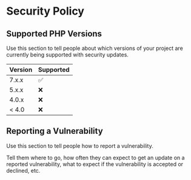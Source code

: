 # Security Policy

## Supported PHP Versions

Use this section to tell people about which versions of your project are
currently being supported with security updates.

| Version | Supported          |
| ------- | ------------------ |
| 7.x.x   | :white_check_mark: |
| 5.x.x   | :x:                |
| 4.0.x   | :x: |
| < 4.0   | :x:                |

## Reporting a Vulnerability

Use this section to tell people how to report a vulnerability.

Tell them where to go, how often they can expect to get an update on a
reported vulnerability, what to expect if the vulnerability is accepted or
declined, etc.
